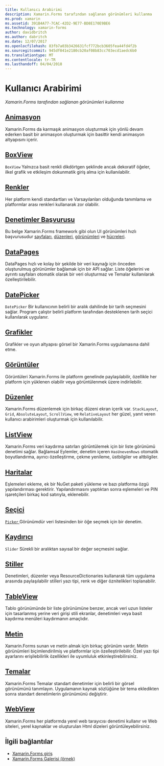 ```yaml
---
title: Kullanıcı Arabirimi
description: Xamarin.Forms tarafından sağlanan görünümleri kullanma
ms.prod: xamarin
ms.assetid: 391B4A77-7CAC-42D2-9E77-BD8E170E9BE6
ms.technology: xamarin-forms
author: davidbritch
ms.author: dabritch
ms.date: 12/07/2017
ms.openlocfilehash: 83fb7a03b3426631fcf772bcb3605fea44fd4f2b
ms.sourcegitcommit: 945df041e2180cb20af08b83cc703ecd1aedc6b0
ms.translationtype: MT
ms.contentlocale: tr-TR
ms.lasthandoff: 04/04/2018
---
```

# <a name="user-interface"></a>Kullanıcı Arabirimi

_Xamarin.Forms tarafından sağlanan görünümleri kullanma_

## <a name="animationanimationindexmd"></a>[Animasyon](animation/index.md)

Xamarin.Forms da karmaşık animasyon oluşturmak için yönlü devam ederken basit bir animasyon oluşturmak için basittir kendi animasyon altyapısını içerir.

## <a name="boxviewboxviewmd"></a>[BoxView](boxview.md)

`BoxView` Yalnızca basit renkli dikdörtgen şeklinde ancak dekoratif öğeler, ilkel grafik ve etkileşim dokunmatik giriş alma için kullanılabilir.

## <a name="colorscolorsmd"></a>[Renkler](colors.md)

Her platform kendi standartları ve Varsayılanları olduğunda tanımlama ve platformlar arası renkleri kullanarak zor olabilir.

## <a name="controls-referencecontrolsindexmd"></a>[Denetimler Başvurusu](controls/index.md)

Bu belge Xamarin.Forms framework gibi olun UI görünümleri hızlı başvurusudur [sayfaları](~/xamarin-forms/user-interface/controls/pages.md), [düzenleri](~/xamarin-forms/user-interface/controls/layouts.md), [görünümleri](~/xamarin-forms/user-interface/controls/views.md) ve [hücreleri](~/xamarin-forms/user-interface/controls/cells.md).

## <a name="datapagesdatapagesindexmd"></a>[DataPages](datapages/index.md)

DataPages hızlı ve kolay bir şekilde bir veri kaynağı için önceden oluşturulmuş görünümler bağlamak için bir API sağlar. Liste öğelerini ve ayrıntı sayfaları otomatik olarak bir veri oluşturmaz ve Temalar kullanılarak özelleştirilebilir.

## <a name="datepickerdatepickermd"></a>[DatePicker](datepicker.md)

`DatePicker` Bir kullanıcının belirli bir aralık dahilinde bir tarih seçmesini sağlar. Program çalıştır belirli platform tarafından desteklenen tarih seçici kullanılarak uygulanır.

## <a name="graphicsgraphicsindexmd"></a>[Grafikler](graphics/index.md)

Grafikler ve oyun altyapısı görsel bir Xamarin.Forms uygulamasına dahil etme.

## <a name="imagesimagesmd"></a>[Görüntüler](images.md)

Görüntüleri Xamarin.Forms ile platform genelinde paylaşılabilir, özellikle her platform için yüklenen olabilir veya görüntülenmek üzere indirilebilir.

## <a name="layoutslayoutsindexmd"></a>[Düzenler](layouts/index.md)

Xamarin.Forms düzenlemek için birkaç düzeni ekran içerik var. `StackLayout`, `Grid`, `AbsoluteLayout`, `ScrollView`, ve `RelativeLayout` her güzel, yanıt veren kullanıcı arabirimleri oluşturmak için kullanılabilir.

## <a name="listviewlistviewindexmd"></a>[ListView](listview/index.md)

Xamarin.Forms veri kaydırma satırları görüntülemek için bir liste görünümü denetimi sağlar. Bağlamsal Eylemler, denetim içeren `HasUnevenRows` otomatik boyutlandırma, ayırıcı özelleştirme, çekme yenileme, üstbilgiler ve altbilgiler.

## <a name="mapsmapmd"></a>[Haritalar](map.md)

Eşlemeleri ekleme, ek bir NuGet paketi yükleme ve bazı platforma özgü yapılandırması gerektirir. Yapılandırmasını yaptıktan sonra eşlemeleri ve PIN işaretçileri birkaç kod satırıyla, eklenebilir.

## <a name="pickerpickerindexmd"></a>[Seçici](picker/index.md)

[ `Picker` ](https://developer.xamarin.com/api/type/Xamarin.Forms.Picker/) Görünümdür veri listesinden bir öğe seçmek için bir denetim.

## <a name="sliderslidermd"></a>[Kaydırıcı](slider.md)

`Slider` Sürekli bir aralıktan sayısal bir değer seçmesini sağlar.

## <a name="stylesstylesindexmd"></a>[Stiller](styles/index.md)

Denetimleri, düzenler veya ResourceDictionaries kullanarak tüm uygulama arasında paylaşılabilir stilleri yazı tipi, renk ve diğer öznitelikleri toplanabilir.

## <a name="tableviewtableviewmd"></a>[TableView](tableview.md)

Tablo görünümünde bir liste görünümüne benzer, ancak veri uzun listeler için tasarlanmış yerine veri girişi stili ekranlar, denetimleri veya basit kaydırma menüleri kaydırmanın amaçlıdır.

## <a name="texttextindexmd"></a>[Metin](text/index.md)

Xamarin.Forms sunan ve metin almak için birkaç görünüm vardır. Metin görünümleri biçimlendirilmiş ve platformlar için özelleştirilebilir. Özel yazı tipi ayarlarını erişilebilirlik özellikleri ile uyumluluk etkinleştirebilirsiniz.

## <a name="themesthemesindexmd"></a>[Temalar](themes/index.md)

Xamarin.Forms Temalar standart denetimler için belirli bir görsel görünümünü tanımlayın. Uygulamanın kaynak sözlüğüne bir tema ekledikten sonra standart denetimlerin görünümünü değiştirir.

## <a name="webviewwebviewmd"></a>[WebView](webview.md)

Xamarin.Forms her platformda yerel web tarayıcısı denetimi kullanır ve Web siteleri, yerel kaynaklar ve oluşturulan Html dizeleri görüntüleyebilirsiniz.


## <a name="related-links"></a>İlgili bağlantılar

- [Xamarin.Forms giriş](~/xamarin-forms/get-started/introduction-to-xamarin-forms.md)
- [Xamarin.Forms Galerisi (örnek)](https://developer.xamarin.com/samples/FormsGallery/)
